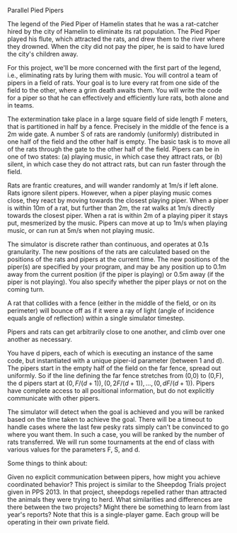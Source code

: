 Parallel Pied Pipers

The legend of the Pied Piper of Hamelin states that he was a rat-catcher hired by the city of Hamelin to eliminate its rat population. The Pied Piper played his flute, which attracted the rats, and drew them to the river where they drowned. When the city did not pay the piper, he is said to have lured the city's children away.

For this project, we'll be more concerned with the first part of the legend, i.e., eliminating rats by luring them with music. You will control a team of pipers in a field of rats. Your goal is to lure every rat from one side of the field to the other, where a grim death awaits them. You will write the code for a piper so that he can effectively and efficiently lure rats, both alone and in teams.

The extermination take place in a large square field of side length F meters, that is partitioned in half by a fence. Precisely in the middle of the fence is a 2m wide gate. A number S of rats are randomly (uniformly) distributed in one half of the field and the other half is empty. The basic task is to move all of the rats through the gate to the other half of the field. Pipers can be in one of two states: (a) playing music, in which case they attract rats, or (b) silent, in which case they do not attract rats, but can run faster through the field.

Rats are frantic creatures, and will wander randomly at 1m/s if left alone. Rats ignore silent pipers. However, when a piper playing music comes close, they react by moving towards the closest playing piper. When a piper is within 10m of a rat, but further than 2m, the rat walks at 1m/s directly towards the closest piper. When a rat is within 2m of a playing piper it stays put, mesmerized by the music. Pipers can move at up to 1m/s when playing music, or can run at 5m/s when not playing music.

The simulator is discrete rather than continuous, and operates at 0.1s granularity. The new positions of the rats are calculated based on the positions of the rats and pipers at the current time. The new positions of the piper(s) are specified by your program, and may be any position up to 0.1m away from the current position (if the piper is playing) or 0.5m away (if the piper is not playing). You also specify whether the piper plays or not on the coming turn.

A rat that collides with a fence (either in the middle of the field, or on its perimeter) will bounce off as if it were a ray of light (angle of incidence equals angle of reflection) within a single simulator timestep.

Pipers and rats can get arbitrarily close to one another, and climb over one another as necessary.

You have d pipers, each of which is executing an instance of the same code, but instantiated with a unique piper-id parameter (between 1 and d). The pipers start in the empty half of the field on the far fence, spread out uniformly. So if the line defining the far fence stretches from (0,0) to (0,F), the d pipers start at $(0,F/(d+1)),(0,2F/(d+1)), \ldots, (0,dF/(d+1))$. Pipers have complete access to all positional information, but do not explicitly communicate with other pipers.

The simulator will detect when the goal is achieved and you will be ranked based on the time taken to achieve the goal. There will be a timeout to handle cases where the last few pesky rats simply can't be convinced to go where you want them. In such a case, you will be ranked by the number of rats transferred. We will run some tournaments at the end of class with various values for the parameters F, S, and d.

Some things to think about:

Given no explicit communication between pipers, how might you achieve coordinated behavior?
This project is similar to the Sheepdog Trials project given in PPS 2013. In that project, sheepdogs repelled rather than attracted the animals they were trying to herd. What similarities and differences are there between the two projects? Might there be something to learn from last year's reports?
Note that this is a single-player game. Each group will be operating in their own private field.
